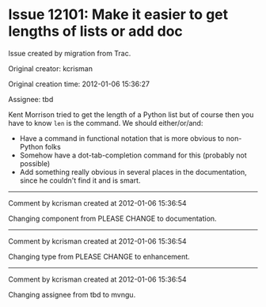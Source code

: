 # Issue 12101: Make it easier to get lengths of lists or add doc

Issue created by migration from Trac.

Original creator: kcrisman

Original creation time: 2012-01-06 15:36:27

Assignee: tbd

Kent Morrison tried to get the length of a Python list but of course then you have to know `len` is the command.  We should either/or/and:
 * Have a command in functional notation that is more obvious to non-Python folks
 * Somehow have a dot-tab-completion command for this (probably not possible)
 * Add something really obvious in several places in the documentation, since he couldn't find it and is smart.


---

Comment by kcrisman created at 2012-01-06 15:36:54

Changing component from PLEASE CHANGE to documentation.


---

Comment by kcrisman created at 2012-01-06 15:36:54

Changing type from PLEASE CHANGE to enhancement.


---

Comment by kcrisman created at 2012-01-06 15:36:54

Changing assignee from tbd to mvngu.
